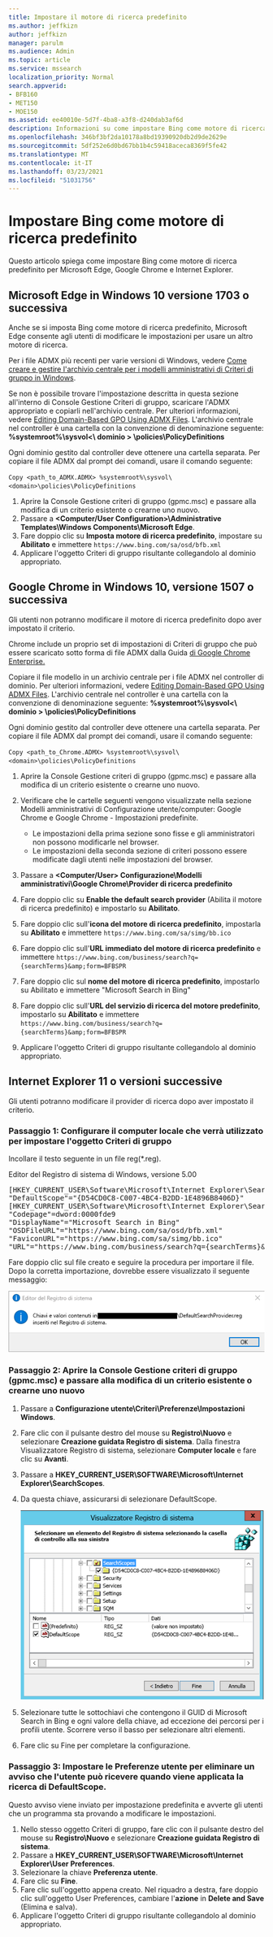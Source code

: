 ```yaml
---
title: Impostare il motore di ricerca predefinito
ms.author: jeffkizn
author: jeffkizn
manager: parulm
ms.audience: Admin
ms.topic: article
ms.service: mssearch
localization_priority: Normal
search.appverid:
- BFB160
- MET150
- MOE150
ms.assetid: ee40010e-5d7f-4ba8-a3f8-d240dab3af6d
description: Informazioni su come impostare Bing come motore di ricerca predefinito dell'organizzazione con Microsoft Search.
ms.openlocfilehash: 346bf3bf2da10178a8bd19390920db2d9de2629e
ms.sourcegitcommit: 5df252e6d0bd67bb1b4c59418aceca8369f5fe42
ms.translationtype: MT
ms.contentlocale: it-IT
ms.lasthandoff: 03/23/2021
ms.locfileid: "51031756"
---
```

# <a name="make-bing-the-default-search-engine"></a>Impostare Bing come motore di ricerca predefinito
  
Questo articolo spiega come impostare Bing come motore di ricerca predefinito per Microsoft Edge, Google Chrome e Internet Explorer. 
  
## <a name="microsoft-edge-on-windows-10-version-1703-or-later"></a>Microsoft Edge in Windows 10 versione 1703 o successiva

Anche se si imposta Bing come motore di ricerca predefinito, Microsoft Edge consente agli utenti di modificare le impostazioni per usare un altro motore di ricerca.
  
Per i file ADMX più recenti per varie versioni di Windows, vedere [Come creare e gestire l'archivio centrale per i modelli amministrativi di Criteri di gruppo in Windows](https://support.microsoft.com/help/3087759/how-to-create-and-manage-the-central-store-for-group-policy-administra).
  
Se non è possibile trovare l'impostazione descritta in questa sezione all'interno di Console Gestione Criteri di gruppo, scaricare l'ADMX appropriato e copiarli nell'archivio centrale. Per ulteriori informazioni, vedere [Editing Domain-Based GPO Using ADMX Files](/previous-versions/windows/it-pro/windows-vista/cc748955%28v%3dws.10%29). L'archivio centrale nel controller è una cartella con la convenzione di denominazione seguente: **%systemroot%\sysvol<\\ dominio \> \policies\PolicyDefinitions**
  
Ogni dominio gestito dal controller deve ottenere una cartella separata. Per copiare il file ADMX dal prompt dei comandi, usare il comando seguente:
  
 `Copy <path_to_ADMX.ADMX> %systemroot%\sysvol\<domain>\policies\PolicyDefinitions`
  
1. Aprire la Console Gestione criteri di gruppo (gpmc.msc) e passare alla modifica di un criterio esistente o crearne uno nuovo.
2. Passare a **&lt;Computer/User Configuration&gt;\Administrative Templates\Windows Components\Microsoft Edge**.
3. Fare doppio clic su **Imposta motore di ricerca predefinito**, impostare su **Abilitato** e immettere `https://www.bing.com/sa/osd/bfb.xml`
4. Applicare l'oggetto Criteri di gruppo risultante collegandolo al dominio appropriato.


## <a name="google-chrome-on-windows-10-version-1507-or-later"></a>Google Chrome in Windows 10, versione 1507 o successiva

Gli utenti non potranno modificare il motore di ricerca predefinito dopo aver impostato il criterio.
  
Chrome include un proprio set di impostazioni di Criteri di gruppo che può essere scaricato sotto forma di file ADMX dalla Guida [di Google Chrome Enterprise.](https://support.google.com/chrome/a/answer/187202)
  
Copiare il file modello in un archivio centrale per i file ADMX nel controller di dominio. Per ulteriori informazioni, vedere [Editing Domain-Based GPO Using ADMX Files](/previous-versions/windows/it-pro/windows-vista/cc748955%28v%3dws.10%29). L'archivio centrale nel controller è una cartella con la convenzione di denominazione seguente: **%systemroot%\sysvol<\\ dominio \> \policies\PolicyDefinitions**
  
Ogni dominio gestito dal controller deve ottenere una cartella separata. Per copiare il file ADMX dal prompt dei comandi, usare il comando seguente:
  
 `Copy <path_to_Chrome.ADMX> %systemroot%\sysvol\<domain>\policies\PolicyDefinitions`
  
1. Aprire la Console Gestione criteri di gruppo (gpmc.msc) e passare alla modifica di un criterio esistente o crearne uno nuovo.
2. Verificare che le cartelle seguenti vengono visualizzate nella sezione Modelli amministrativi di Configurazione utente/computer: Google Chrome e Google Chrome - Impostazioni predefinite.

    - Le impostazioni della prima sezione sono fisse e gli amministratori non possono modificarle nel browser.
    - Le impostazioni della seconda sezione di criteri possono essere modificate dagli utenti nelle impostazioni del browser.

3. Passare a **\<Computer/User\> Configurazione\Modelli amministrativi\Google Chrome\Provider di ricerca predefinito**
4. Fare doppio clic su **Enable the default search provider** (Abilita il motore di ricerca predefinito) e impostarlo su **Abilitato**.
5. Fare doppio clic sull'**icona del motore di ricerca predefinito**, impostarla su **Abilitato** e immettere `https://www.bing.com/sa/simg/bb.ico`
6. Fare doppio clic sull'**URL immediato del motore di ricerca predefinito** e immettere `https://www.bing.com/business/search?q={searchTerms}&amp;form=BFBSPR`
7. Fare doppio clic sul **nome del motore di ricerca predefinito**, impostarlo su Abilitato e immettere "Microsoft Search in Bing"
8. Fare doppio clic sull'**URL del servizio di ricerca del motore predefinito**, impostarlo su **Abilitato** e immettere `https://www.bing.com/business/search?q={searchTerms}&amp;form=BFBSPR`
9. Applicare l'oggetto Criteri di gruppo risultante collegandolo al dominio appropriato.

## <a name="internet-explorer-11-or-later"></a>Internet Explorer 11 o versioni successive

Gli utenti potranno modificare il provider di ricerca dopo aver impostato il criterio.
  
### <a name="step-1-configure-the-local-machine-that-will-be-used-to-set-the-gpo"></a>Passaggio 1: Configurare il computer locale che verrà utilizzato per impostare l'oggetto Criteri di gruppo

Incollare il testo seguente in un file reg(\*.reg).
  
Editor del Registro di sistema di Windows, versione 5.00
  
<pre>[HKEY_CURRENT_USER\Software\Microsoft\Internet Explorer\SearchScopes]
"DefaultScope"="{D54CD0C8-C007-4BC4-B2DD-1E4896B8406D}"
[HKEY_CURRENT_USER\Software\Microsoft\Internet Explorer\SearchScopes\{D54CD0C8-C007-4BC4-B2DD-1E4896B8406D}]
"Codepage"=dword:0000fde9
"DisplayName"="Microsoft Search in Bing"
"OSDFileURL"="https://www.bing.com/sa/osd/bfb.xml"
"FaviconURL"="https://www.bing.com/sa/simg/bb.ico"
"URL"="https://www.bing.com/business/search?q={searchTerms}&amp;form=BFBSPR"</pre>
  
Fare doppio clic sul file creato e seguire la procedura per importare il file. Dopo la corretta importazione, dovrebbe essere visualizzato il seguente messaggio:
  
![Messaggio importazione completata dell'Editor del Registro di sistema](media/ea3686b9-f6d7-481e-9a0d-2c96891bc501.png)
  
### <a name="step-2-open-the-group-policy-management-console-gpmcmsc-and-switch-to-editing-an-existing-policy-or-creating-a-new-one"></a>Passaggio 2: Aprire la Console Gestione criteri di gruppo (gpmc.msc) e passare alla modifica di un criterio esistente o crearne uno nuovo

1. Passare a **Configurazione utente\Criteri\Preferenze\Impostazioni Windows**.
2. Fare clic con il pulsante destro del mouse su **Registro\Nuovo** e selezionare **Creazione guidata Registro di sistema**. Dalla finestra Visualizzatore Registro di sistema, selezionare **Computer locale** e fare clic su **Avanti**.
3. Passare a **HKEY_CURRENT_USER\SOFTWARE\Microsoft\Internet Explorer\SearchScopes**.
4. Da questa chiave, assicurarsi di selezionare DefaultScope.

    ![Visualizzatore Registro di sistema con DefaultScope selezionato](media/ec5a450d-0cba-4e9c-acba-1a09e8e90bad.png)
5. Selezionare tutte le sottochiavi che contengono il GUID di Microsoft Search in Bing e ogni valore della chiave, ad eccezione dei percorsi per i profili utente. Scorrere verso il basso per selezionare altri elementi.
6. Fare clic su Fine per completare la configurazione.

### <a name="step-3-set-up-user-preferences-to-help-eliminate-a-warning-the-user-may-get-when-defaultscope-search-is-enforced"></a>Passaggio 3: Impostare le Preferenze utente per eliminare un avviso che l'utente può ricevere quando viene applicata la ricerca di DefaultScope.

Questo avviso viene inviato per impostazione predefinita e avverte gli utenti che un programma sta provando a modificare le impostazioni.
  
1. Nello stesso oggetto Criteri di gruppo, fare clic con il pulsante destro del mouse su **Registro\Nuovo** e selezionare **Creazione guidata Registro di sistema**.
2. Passare a **HKEY_CURRENT_USER\SOFTWARE\Microsoft\Internet Explorer\User Preferences**.
3. Selezionare la chiave **Preferenza utente**.
4. Fare clic su **Fine**.
5. Fare clic sull'oggetto appena creato. Nel riquadro a destra, fare doppio clic sull'oggetto User Preferences, cambiare l'**azione** in **Delete and Save** (Elimina e salva).
6. Applicare l'oggetto Criteri di gruppo risultante collegandolo al dominio appropriato.